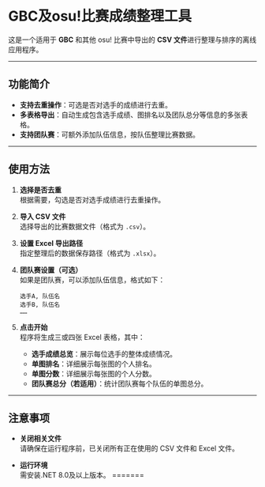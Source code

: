  # GBC及osu!比赛成绩整理工具

这是一个适用于 **GBC** 和其他 osu! 比赛中导出的 **CSV 文件**进行整理与排序的离线应用程序。

---

## **功能简介**
- **支持去重操作**：可选是否对选手的成绩进行去重。
- **多表格导出**：自动生成包含选手成绩、图排名以及团队总分等信息的多张表格。
- **支持团队赛**：可额外添加队伍信息，按队伍整理比赛数据。

---

## **使用方法**
1. **选择是否去重**  
   根据需要，勾选是否对选手成绩进行去重操作。

2. **导入 CSV 文件**  
   选择导出的比赛数据文件（格式为 `.csv`）。

3. **设置 Excel 导出路径**  
   指定整理后的数据保存路径（格式为 `.xlsx`）。

4. **团队赛设置（可选）**  
   如果是团队赛，可以添加队伍信息，格式如下：
     ```
     选手A, 队伍名
     选手B, 队伍名
     ……
     ```

5. **点击开始**  
   程序将生成三或四张 Excel 表格，其中：
   - **选手成绩总览**：展示每位选手的整体成绩情况。
   - **单图排名**：详细展示每张图的个人排名。
   - **单图分数**：详细展示每张图的个人分数。
   - **团队赛总分（若适用）**：统计团队赛每个队伍的单图总分。

---

## **注意事项**
- **关闭相关文件**  
  请确保在运行程序前，已关闭所有正在使用的 CSV 文件和 Excel 文件。

- **运行环境**  
  需安装.NET 8.0及以上版本。
=======
